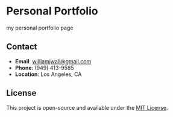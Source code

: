 # Personal Portfolio

my personal portfolio page

## Contact

- **Email**: [williamjwall@gmail.com](mailto:williamjwall@gmail.com)
- **Phone**: (949) 413-9585
- **Location**: Los Angeles, CA

## License

This project is open-source and available under the [MIT License](LICENSE).
